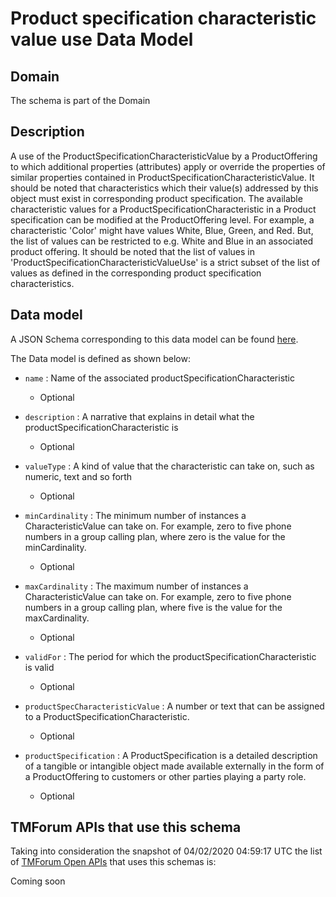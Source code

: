 # Product specification characteristic value use Data Model

## Domain

The  schema is part of the  Domain

## Description

A use of the ProductSpecificationCharacteristicValue by a ProductOffering to which additional properties (attributes) apply or override the properties of similar properties contained in ProductSpecificationCharacteristicValue. It should be noted that characteristics which their value(s) addressed by this object must exist in corresponding product specification. The available characteristic values for a ProductSpecificationCharacteristic in a Product specification can be modified at the ProductOffering level. For example, a characteristic &#x27;Color&#x27; might have values White, Blue, Green, and Red. But, the list of values can be restricted to e.g. White and Blue in an associated product offering. It should be noted that the list of values in &#x27;ProductSpecificationCharacteristicValueUse&#x27; is a strict subset of the list of values as defined in the corresponding product specification characteristics.

## Data model

A JSON Schema corresponding to this data model can be found
[here](https://github.com/tmforum-rand/schemas/blob/candidates/Product/ProductSpecificationCharacteristicValueUse.schema.json).

The Data model is defined as shown below:

- `name` : Name of the associated productSpecificationCharacteristic

  - Optional


- `description` : A narrative that explains in detail what the productSpecificationCharacteristic is

  - Optional


- `valueType` : A kind of value that the characteristic can take on, such as numeric, text and so forth

  - Optional


- `minCardinality` : The minimum number of instances a CharacteristicValue can take on. For example, zero to five phone numbers in a group calling plan, where zero is the value for the minCardinality.

  - Optional


- `maxCardinality` : The maximum number of instances a CharacteristicValue can take on. For example, zero to five phone numbers in a group calling plan, where five is the value for the maxCardinality.

  - Optional


- `validFor` : The period for which the productSpecificationCharacteristic is valid

  - Optional


- `productSpecCharacteristicValue` : A number or text that can be assigned to a ProductSpecificationCharacteristic.

  - Optional


- `productSpecification` : A ProductSpecification is a detailed description of a tangible or intangible object made available externally in the form of a ProductOffering to customers or other parties playing a party role.

  - Optional






## TMForum APIs that use this schema

Taking into consideration the snapshot of 04/02/2020 04:59:17 UTC the list of [TMForum Open APIs](https://www.tmforum.org/open-apis/) that uses this schemas is:

Coming soon